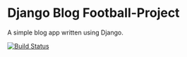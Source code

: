 # Django Blog Football-Project

A simple blog app written using Django.

[![Build Status](https://travis-ci.org/leemolton/footy_fanspage.svg?branch=master)](https://travis-ci.org/leemolton/footy_fanspage)